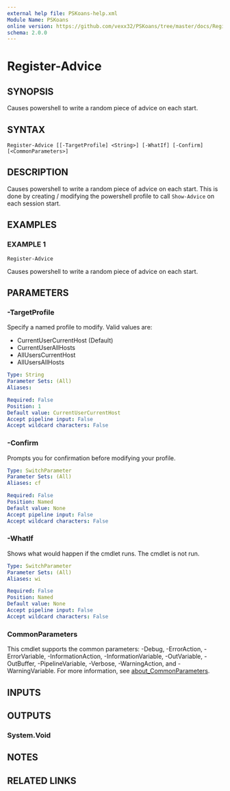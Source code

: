 ```yaml
---
external help file: PSKoans-help.xml
Module Name: PSKoans
online version: https://github.com/vexx32/PSKoans/tree/master/docs/Register-Advice.md
schema: 2.0.0
---
```


# Register-Advice

## SYNOPSIS
Causes powershell to write a random piece of advice on each start.

## SYNTAX

```
Register-Advice [[-TargetProfile] <String>] [-WhatIf] [-Confirm] [<CommonParameters>]
```

## DESCRIPTION
Causes powershell to write a random piece of advice on each start.
This is done by creating / modifying the powershell profile to call `Show-Advice` on each session start.

## EXAMPLES

### EXAMPLE 1
```
Register-Advice
```

Causes powershell to write a random piece of advice on each start.

## PARAMETERS

### -TargetProfile
Specify a named profile to modify.
Valid values are:

- CurrentUserCurrentHost (Default)
- CurrentUserAllHosts
- AllUsersCurrentHost
- AllUsersAllHosts

```yaml
Type: String
Parameter Sets: (All)
Aliases:

Required: False
Position: 1
Default value: CurrentUserCurrentHost
Accept pipeline input: False
Accept wildcard characters: False
```

### -Confirm
Prompts you for confirmation before modifying your profile.

```yaml
Type: SwitchParameter
Parameter Sets: (All)
Aliases: cf

Required: False
Position: Named
Default value: None
Accept pipeline input: False
Accept wildcard characters: False
```

### -WhatIf
Shows what would happen if the cmdlet runs.
The cmdlet is not run.

```yaml
Type: SwitchParameter
Parameter Sets: (All)
Aliases: wi

Required: False
Position: Named
Default value: None
Accept pipeline input: False
Accept wildcard characters: False
```

### CommonParameters
This cmdlet supports the common parameters: -Debug, -ErrorAction, -ErrorVariable, -InformationAction, -InformationVariable, -OutVariable, -OutBuffer, -PipelineVariable, -Verbose, -WarningAction, and -WarningVariable. For more information, see [about_CommonParameters](http://go.microsoft.com/fwlink/?LinkID=113216).

## INPUTS

## OUTPUTS

### System.Void
## NOTES

## RELATED LINKS

